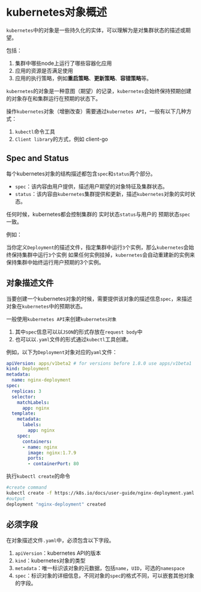 # kubernetes对象概述

`kubernetes`中的对象是一些持久化的实体，可以理解为是对集群状态的描述或期望。

包括：

1. 集群中哪些node上运行了哪些容器化应用
2. 应用的资源是否满足使用
3. 应用的执行策略，例如**重启策略**、**更新策略**、**容错策略**等。

`kubernetes`的对象是一种意图（期望）的记录，`kubernetes`会始终保持预期创建的对象存在和集群运行在预期的状态下。

操作`kubernetes`对象（增删改查）需要通过`kubernetes API`，一般有以下几种方式：

1. `kubectl`命令工具
2. `Client library`的方式，例如 client-go

## Spec and Status

每个kubernetes对象的结构描述都包含`spec`和`status`两个部分。

+ `spec`：该内容由用户提供，描述用户期望的对象特征及集群状态。
+ `status`：该内容由`kubernetes`集群提供和更新，描述`kubernetes`对象的实时状态。

任何时候，kubernetes都会控制集群的 实时状态`status`与用户的 预期状态`spec`一致。

例如：

当你定义`Deployment`的描述文件，指定集群中运行`3`个实例，那么`kubernetes`会始终保持集群中运行`3`个实例
如果任何实例挂掉，`kubernetes`会自动重建新的实例来保持集群中始终运行用户预期的3个实例。

## 对象描述文件

当要创建一个kubernetes对象的时候，需要提供该对象的描述信息`spec`，来描述对象在`kubernetes`中的预期状态。

一般使用`kubernetes API`来创建`kubernetes对象`
1. 其中`spec`信息可以以`JSON`的形式存放在`request body`中
2. 也可以以`.yaml`文件的形式通过`kubectl`工具创建。

例如，以下为`Deployment`对象对应的`yaml`文件：

```yaml
apiVersion: apps/v1beta2 # for versions before 1.8.0 use apps/v1beta1
kind: Deployment
metadata:
  name: nginx-deployment
spec:
  replicas: 3
  selector:
    matchLabels:
      app: nginx
  template:
    metadata:
      labels:
        app: nginx
    spec:
      containers:
      - name: nginx
        image: nginx:1.7.9
        ports:
        - containerPort: 80
```

执行`kubectl create`的命令

```bash
#create command
kubectl create -f https://k8s.io/docs/user-guide/nginx-deployment.yaml --record
#output
deployment "nginx-deployment" created
```

## 必须字段

在对象描述文件`.yaml`中，必须包含以下字段。

1. `apiVersion`：kubernetes API的版本
2. `kind`：kubernetes对象的类型
3. `metadata`：唯一标识该对象的元数据，包括`name`，`UID`，可选的`namespace`
4. `spec`：标识对象的详细信息，不同对象的`spec`的格式不同，可以嵌套其他对象的字段。